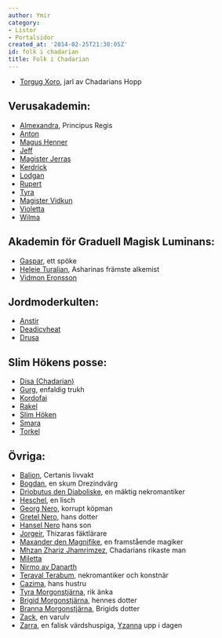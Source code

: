 ```yaml
---
author: Ymir
category:
- Listor
- Portalsidor
created_at: '2014-02-25T21:30:05Z'
id: folk i chadarian
title: Folk i Chadarian
---
```

-   [Torgug Xoro], jarl av Chadarians Hopp

## Verusakademin:

-   [Almexandra], Principus Regis
-   [Anton]
-   [Magus Henner]
-   [Jeff]
-   [Magister Jerras]
-   [Kerdrick]
-   [Lodgan]
-   [Rupert]
-   [Tyra]
-   [Magister Vidkun]
-   [Violetta]
-   [Wilma]

## Akademin för Graduell Magisk Luminans:

-   [Gaspar], ett spöke
-   [Heleie Turalian], Asharinas främste alkemist
-   [Vidmon Eronsson]

## Jordmoderkulten:

-   [Anstir]
-   [Deadicvheat]
-   [Drusa]

## Slim Hökens posse:

-   [Disa (Chadarian)]
-   [Gurg], enfaldig trukh
-   [Kordofai]
-   [Rakel]
-   [Slim Höken]
-   [Smara]
-   [Torkel]

## Övriga:

-   [Balion], Certanis livvakt
-   [Bogdan], en skum Drezindvärg
-   [Driobutus den Diaboliske], en mäktig nekromantiker
-   [Heschel], en lisch
-   [Georg Nero], korrupt köpman
-   [Gretel Nero], hans dotter
-   [Hansel Nero] hans son
-   [Jorgeir], Thizaras fäktlärare
-   [Maxander den Magnifike], en framstående magiker
-   [Mhzan Zhariz Jhamrimzez], Chadarians rikaste man
-   [Miletta]
-   [Nirmo av Danarth]
-   [Teraval Terabum], nekromantiker och konstnär
-   [Cazima], hans hustru
-   [Tyra Morgonstjärna], rik änka
-   [Brigid Morgonstjärna], hennes dotter
-   [Branna Morgonstjärna], Brigids dotter
-   [Zack], en varulv
-   [Zarra], en falisk värdshuspiga, [Yzanna] upp i dagen

  [Torgug Xoro]: Torgug_Xoro
  [Almexandra]: Almexandra
  [Anton]: Anton
  [Magus Henner]: Magus_Henner
  [Jeff]: Jeff
  [Magister Jerras]: Magister_Jerras
  [Kerdrick]: Kerdrick
  [Lodgan]: Lodgan
  [Rupert]: Rupert
  [Tyra]: Tyra
  [Magister Vidkun]: Vidkun
  [Violetta]: Violetta
  [Wilma]: Wilma
  [Gaspar]: Gaspar
  [Heleie Turalian]: Heleie_Turalian_fín_Olinael
  [Vidmon Eronsson]: Vidmon_Eronsson
  [Anstir]: Anstir
  [Deadicvheat]: Deadicvheat
  [Drusa]: Drusa
  [Disa (Chadarian)]: Disa_Chadarian
  [Gurg]: Gurg
  [Kordofai]: Kordofai
  [Rakel]: Rakel
  [Slim Höken]: Slim_Höken
  [Smara]: Smara
  [Torkel]: Torkel
  [Balion]: Balion
  [Bogdan]: Bogdan
  [Driobutus den Diaboliske]: Driobutus_den_Diaboliske
  [Heschel]: Heschel
  [Georg Nero]: Georg_Nero
  [Gretel Nero]: Gretel_Nero
  [Hansel Nero]: Hansel_Nero
  [Jorgeir]: Jorgeir
  [Maxander den Magnifike]: Maxander_den_Magnifike
  [Mhzan Zhariz Jhamrimzez]: Mhzan_Zhariz_Jhamrimzez
  [Miletta]: Miletta
  [Nirmo av Danarth]: Nirmo_av_Danarth
  [Teraval Terabum]: Teraval_Terabum
  [Cazima]: Cazima
  [Tyra Morgonstjärna]: Tyra_Morgonstjärna
  [Brigid Morgonstjärna]: Brigid_Morgonstjärna
  [Branna Morgonstjärna]: Branna_Morgonstjärna
  [Zack]: Zack
  [Zarra]: Zarra
  [Yzanna]: Yzanna